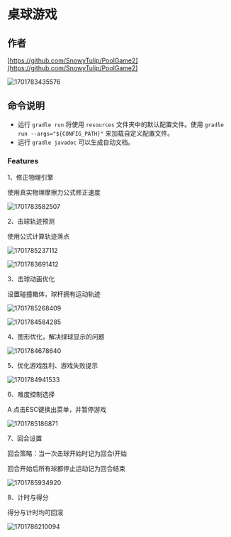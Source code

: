 # 桌球游戏

## 作者

[https://github.com/SnowyTulip/PoolGame2](https://github.com/SnowyTulip/PoolGame2)

![1701783435576](https://file+.vscode-resource.vscode-cdn.net/c%3A/Users/pi/Desktop/PoolGame2/Design_Pattern_Assignment_2/image/README/1701783435576.png)

## 命令说明

- 运行 `gradle run` 将使用 `resources` 文件夹中的默认配置文件。使用 `gradle run --args="${CONFIG_PATH}"` 来加载自定义配置文件。
- 运行 `gradle javadoc` 可以生成自动文档。

### Features

1、修正物理引擎

使用真实物理摩擦力公式修正速度

![1701783582507](image/README/1701783582507.png)

2、击球轨迹预测

使用公式计算轨迹落点

![1701785237112](image/README/1701785237112.png)

![1701783691412](image/README/1701783691412.png)

3、击球动画优化

设置碰撞箱体，球杆拥有运动轨迹

![1701785268409](image/README/1701785268409.png)

![1701784584285](image/README/1701784584285.gif)

4、图形优化，解决绿球显示的问题

![1701784678640](image/README/1701784678640.png)

5、优化游戏胜利、游戏失败提示

![1701784941533](image/README/1701784941533.gif)

6、难度控制选择

A 点击ESC键换出菜单，并暂停游戏

![1701785186871](image/README/1701785186871.gif)

7、回合设置

回合策略：当一次击球开始时记为回合i开始

回合开始后所有球都停止运动记为回合结束

![1701785934920](image/README/1701785934920.gif)

8、计时与得分

得分与计时均可回滚

![1701786210094](image/README/1701786210094.gif)
